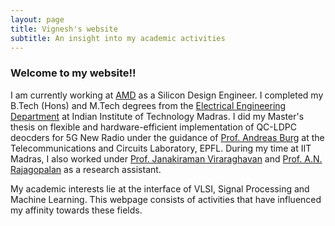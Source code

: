 ```yaml
---
layout: page
title: Vignesh's website
subtitle: An insight into my academic activities
---
```

<head>
<meta name="google-site-verification" content="-DzfMuFXn-PApS3ZcXrvdRaFxdZA9xmjQxxiJZzwrdw" />
</head>

### Welcome to my website!!
I am currently working at [AMD](https://www.amd.com/en) as a Silicon Design Engineer. I completed my B.Tech (Hons) and M.Tech degrees from the [Electrical Engineering Department](http://www.ee.iitm.ac.in/) at Indian Institute of Technology Madras. I did my Master's thesis on flexible and hardware-efficient implementation of QC-LDPC deocders for 5G New Radio under the guidance of [Prof. Andreas Burg](https://people.epfl.ch/andreas.burg/?lang=en) at the Telecommunications and Circuits Laboratory, EPFL. During my time at IIT Madras, I also worked under [Prof. Janakiraman Viraraghavan](http://www.ee.iitm.ac.in/janakiraman/) and [Prof. A.N. Rajagopalan](http://www.ee.iitm.ac.in/~raju/) as a research assistant.  

My academic interests lie at the interface of VLSI, Signal Processing and Machine Learning. This webpage consists of activities that have influenced my affinity towards these fields.
